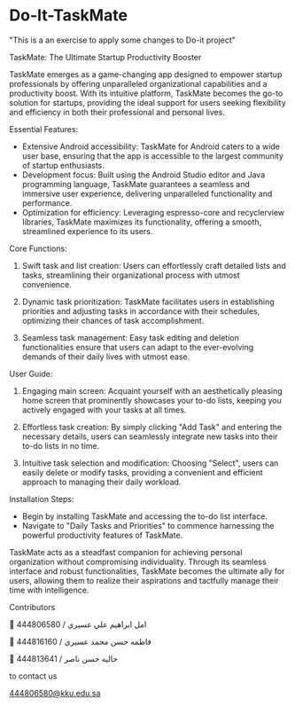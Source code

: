 # Do-It-TaskMate
"This is a an exercise to apply some changes to Do-it project"

TaskMate: The Ultimate Startup Productivity Booster

TaskMate emerges as a game-changing app designed to empower startup professionals by offering unparalleled organizational capabilities and a productivity boost. With its intuitive platform, TaskMate becomes the go-to solution for startups, providing the ideal support for users seeking flexibility and efficiency in both their professional and personal lives.

Essential Features:

- Extensive Android accessibility: TaskMate for Android caters to a wide user base, ensuring that the app is accessible to the largest community of startup enthusiasts.
- Development focus: Built using the Android Studio editor and Java programming language, TaskMate guarantees a seamless and immersive user experience, delivering unparalleled functionality and performance.
- Optimization for efficiency: Leveraging espresso-core and recyclerview libraries, TaskMate maximizes its functionality, offering a smooth, streamlined experience to its users.

Core Functions:

1. Swift task and list creation: Users can effortlessly craft detailed lists and tasks, streamlining their organizational process with utmost convenience.
   
3. Dynamic task prioritization: TaskMate facilitates users in establishing priorities and adjusting tasks in accordance with their schedules, optimizing their chances of task accomplishment.
   
5. Seamless task management: Easy task editing and deletion functionalities ensure that users can adapt to the ever-evolving demands of their daily lives with utmost ease.

User Guide:

1. Engaging main screen: Acquaint yourself with an aesthetically pleasing home screen that prominently showcases your to-do lists, keeping you actively engaged with your tasks at all times.
   
3. Effortless task creation: By simply clicking "Add Task" and entering the necessary details, users can seamlessly integrate new tasks into their to-do lists in no time.
   
5. Intuitive task selection and modification: Choosing "Select", users can easily delete or modify tasks, providing a convenient and efficient approach to managing their daily workload.

Installation Steps:

- Begin by installing TaskMate and accessing the to-do list interface. 
- Navigate to "Daily Tasks and Priorities" to commence harnessing the powerful productivity features of TaskMate.

TaskMate acts as a steadfast companion for achieving personal organization without compromising individuality. Through its seamless interface and robust functionalities, TaskMate becomes the ultimate ally for users, allowing them to realize their aspirations and tactfully manage their time with intelligence.

Contributors

	امل ابراهيم علي عسيري  / 444806580

	فاطمه حسن محمد عسيري  / 444816160

	حاليه حسن ناصر / 444813641

to contact us

444806580@kku.edu.sa


